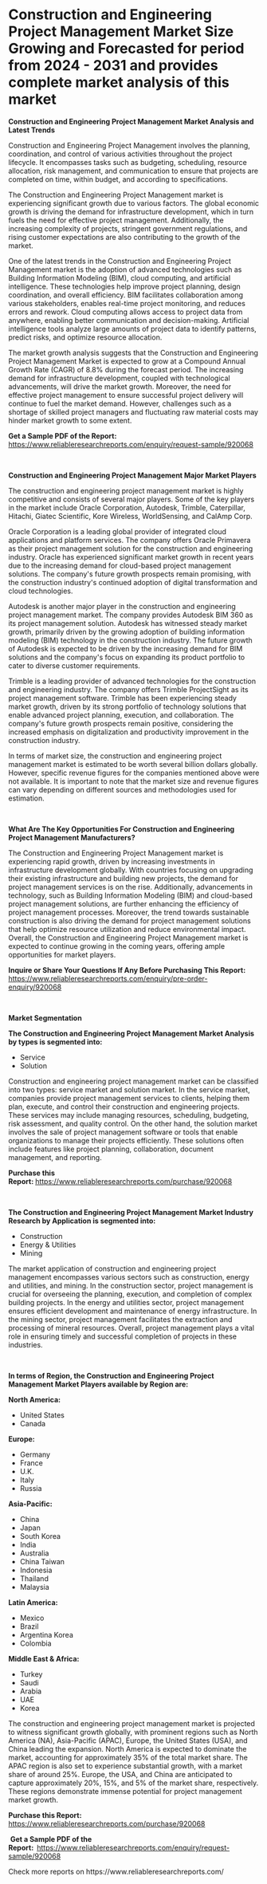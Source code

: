 <p><h1>Construction and Engineering Project Management Market Size Growing and Forecasted for period from 2024 - 2031 and provides complete market analysis of this market</h1></p><p><strong>Construction and Engineering Project Management Market Analysis and Latest Trends</strong></p>
<p><p>Construction and Engineering Project Management involves the planning, coordination, and control of various activities throughout the project lifecycle. It encompasses tasks such as budgeting, scheduling, resource allocation, risk management, and communication to ensure that projects are completed on time, within budget, and according to specifications.</p><p>The Construction and Engineering Project Management market is experiencing significant growth due to various factors. The global economic growth is driving the demand for infrastructure development, which in turn fuels the need for effective project management. Additionally, the increasing complexity of projects, stringent government regulations, and rising customer expectations are also contributing to the growth of the market.</p><p>One of the latest trends in the Construction and Engineering Project Management market is the adoption of advanced technologies such as Building Information Modeling (BIM), cloud computing, and artificial intelligence. These technologies help improve project planning, design coordination, and overall efficiency. BIM facilitates collaboration among various stakeholders, enables real-time project monitoring, and reduces errors and rework. Cloud computing allows access to project data from anywhere, enabling better communication and decision-making. Artificial intelligence tools analyze large amounts of project data to identify patterns, predict risks, and optimize resource allocation.</p><p>The market growth analysis suggests that the Construction and Engineering Project Management Market is expected to grow at a Compound Annual Growth Rate (CAGR) of 8.8% during the forecast period. The increasing demand for infrastructure development, coupled with technological advancements, will drive the market growth. Moreover, the need for effective project management to ensure successful project delivery will continue to fuel the market demand. However, challenges such as a shortage of skilled project managers and fluctuating raw material costs may hinder market growth to some extent.</p></p>
<p><strong>Get a Sample PDF of the Report:&nbsp;</strong> <a href="https://www.reliableresearchreports.com/enquiry/request-sample/920068">https://www.reliableresearchreports.com/enquiry/request-sample/920068</a></p>
<p>&nbsp;</p>
<p><strong>Construction and Engineering Project Management Major Market Players</strong></p>
<p><p>The construction and engineering project management market is highly competitive and consists of several major players. Some of the key players in the market include Oracle Corporation, Autodesk, Trimble, Caterpillar, Hitachi, Giatec Scientific, Kore Wireless, WorldSensing, and CalAmp Corp. </p><p>Oracle Corporation is a leading global provider of integrated cloud applications and platform services. The company offers Oracle Primavera as their project management solution for the construction and engineering industry. Oracle has experienced significant market growth in recent years due to the increasing demand for cloud-based project management solutions. The company's future growth prospects remain promising, with the construction industry's continued adoption of digital transformation and cloud technologies. </p><p>Autodesk is another major player in the construction and engineering project management market. The company provides Autodesk BIM 360 as its project management solution. Autodesk has witnessed steady market growth, primarily driven by the growing adoption of building information modeling (BIM) technology in the construction industry. The future growth of Autodesk is expected to be driven by the increasing demand for BIM solutions and the company's focus on expanding its product portfolio to cater to diverse customer requirements. </p><p>Trimble is a leading provider of advanced technologies for the construction and engineering industry. The company offers Trimble ProjectSight as its project management software. Trimble has been experiencing steady market growth, driven by its strong portfolio of technology solutions that enable advanced project planning, execution, and collaboration. The company's future growth prospects remain positive, considering the increased emphasis on digitalization and productivity improvement in the construction industry. </p><p>In terms of market size, the construction and engineering project management market is estimated to be worth several billion dollars globally. However, specific revenue figures for the companies mentioned above were not available. It is important to note that the market size and revenue figures can vary depending on different sources and methodologies used for estimation.</p></p>
<p>&nbsp;</p>
<p><strong>What Are The Key Opportunities For Construction and Engineering Project Management Manufacturers?</strong></p>
<p><p>The Construction and Engineering Project Management market is experiencing rapid growth, driven by increasing investments in infrastructure development globally. With countries focusing on upgrading their existing infrastructure and building new projects, the demand for project management services is on the rise. Additionally, advancements in technology, such as Building Information Modeling (BIM) and cloud-based project management solutions, are further enhancing the efficiency of project management processes. Moreover, the trend towards sustainable construction is also driving the demand for project management solutions that help optimize resource utilization and reduce environmental impact. Overall, the Construction and Engineering Project Management market is expected to continue growing in the coming years, offering ample opportunities for market players.</p></p>
<p><strong>Inquire or Share Your Questions If Any Before Purchasing This Report:</strong> <a href="https://www.reliableresearchreports.com/enquiry/pre-order-enquiry/920068">https://www.reliableresearchreports.com/enquiry/pre-order-enquiry/920068</a></p>
<p>&nbsp;</p>
<p><strong>Market Segmentation</strong></p>
<p><strong>The Construction and Engineering Project Management Market Analysis by types is segmented into:</strong></p>
<p><ul><li>Service</li><li>Solution</li></ul></p>
<p><p>Construction and engineering project management market can be classified into two types: service market and solution market. In the service market, companies provide project management services to clients, helping them plan, execute, and control their construction and engineering projects. These services may include managing resources, scheduling, budgeting, risk assessment, and quality control. On the other hand, the solution market involves the sale of project management software or tools that enable organizations to manage their projects efficiently. These solutions often include features like project planning, collaboration, document management, and reporting.</p></p>
<p><strong>Purchase this Report:&nbsp;</strong><a href="https://www.reliableresearchreports.com/purchase/920068">https://www.reliableresearchreports.com/purchase/920068</a></p>
<p>&nbsp;</p>
<p><strong>The Construction and Engineering Project Management Market Industry Research by Application is segmented into:</strong></p>
<p><ul><li>Construction</li><li>Energy & Utilities</li><li>Mining</li></ul></p>
<p><p>The market application of construction and engineering project management encompasses various sectors such as construction, energy and utilities, and mining. In the construction sector, project management is crucial for overseeing the planning, execution, and completion of complex building projects. In the energy and utilities sector, project management ensures efficient development and maintenance of energy infrastructure. In the mining sector, project management facilitates the extraction and processing of mineral resources. Overall, project management plays a vital role in ensuring timely and successful completion of projects in these industries.</p></p>
<p>&nbsp;</p>
<p><strong>In terms of Region, the Construction and Engineering Project Management Market Players available by Region are:</strong></p>
<p>
    <p> <strong> North America: </strong>
        <ul>
            <li>United States</li>
            <li>Canada</li>
        </ul>
        </p> 
    <p> <strong> Europe: </strong>
        <ul>
            <li>Germany</li>
            <li>France</li>
            <li>U.K.</li>
            <li>Italy</li>
            <li>Russia</li>
        </ul>
        </p> 
    <p> <strong> Asia-Pacific: </strong>
        <ul>
            <li>China</li>
            <li>Japan</li>
            <li>South Korea</li>
            <li>India</li>
            <li>Australia</li>
            <li>China Taiwan</li>
            <li>Indonesia</li>
            <li>Thailand</li>
            <li>Malaysia</li>
        </ul>
        </p> 
    <p> <strong> Latin America: </strong>
        <ul>
            <li>Mexico</li>
            <li>Brazil</li>
            <li>Argentina Korea</li>
            <li>Colombia</li>
        </ul>
        </p> 
    <p> <strong> Middle East & Africa: </strong>
        <ul>
            <li>Turkey</li>
            <li>Saudi</li>
            <li>Arabia</li>
            <li>UAE</li>
            <li>Korea</li>
        </ul>
    </p>
    </p>
<p><p>The construction and engineering project management market is projected to witness significant growth globally, with prominent regions such as North America (NA), Asia-Pacific (APAC), Europe, the United States (USA), and China leading the expansion. North America is expected to dominate the market, accounting for approximately 35% of the total market share. The APAC region is also set to experience substantial growth, with a market share of around 25%. Europe, the USA, and China are anticipated to capture approximately 20%, 15%, and 5% of the market share, respectively. These regions demonstrate immense potential for project management market growth.</p></p>
<p><strong>Purchase this Report: </strong><a href="https://www.reliableresearchreports.com/purchase/920068">https://www.reliableresearchreports.com/purchase/920068</a></p>
<p>&nbsp;<strong>Get a Sample PDF of the Report:&nbsp;&nbsp;</strong><a href="https://www.reliableresearchreports.com/enquiry/request-sample/920068">https://www.reliableresearchreports.com/enquiry/request-sample/920068</a></p>
<p><strong></strong></p>
<p>Check more reports on https://www.reliableresearchreports.com/</p>